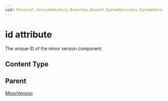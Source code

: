 ```yaml
---
uid: Protocol.VersionHistory.Branches.Branch.SystemVersions.SystemVersion.MajorVersions.MajorVersion.MinorVersions.MinorVersion-id
---
```


# id attribute

The unique ID of the minor version component.

## Content Type



## Parent

[MinorVersion](xref:Protocol.VersionHistory.Branches.Branch.SystemVersions.SystemVersion.MajorVersions.MajorVersion.MinorVersions.MinorVersion)
